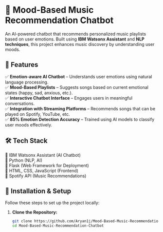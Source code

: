 # 🎵 Mood-Based Music Recommendation Chatbot  
An AI-powered chatbot that recommends personalized music playlists based on user emotions. Built using **IBM Watsonx Assistant** and **NLP techniques**, this project enhances music discovery by understanding user moods.  

## 🚀 Features  
✅ **Emotion-aware AI Chatbot** – Understands user emotions using natural language processing.  
✅ **Mood-Based Playlists** – Suggests songs based on current emotional states (happy, sad, anxious, etc.).  
✅ **Interactive Chatbot Interface** – Engages users in meaningful conversations.  
✅ **Integration with Streaming Platforms** – Recommends songs that can be played on Spotify, YouTube, etc.  
✅ **85% Emotion Detection Accuracy** – Trained using AI models to classify user moods effectively.  

## 🛠 Tech Stack  
🔹 IBM Watsonx Assistant (AI Chatbot)  
🔹 Python (NLP, AI)  
🔹 Flask (Web Framework for Deployment)  
🔹 HTML, CSS, JavaScript (Frontend)  
🔹 Spotify API (Music Recommendations)  

## 🔧 Installation & Setup  
Follow these steps to set up the project locally:

1. **Clone the Repository:**  
   ```bash
   git clone https://github.com/Aryan1j/Mood-Based-Music-Recommendation-Chatbot.git
   cd Mood-Based-Music-Recommendation-Chatbot
